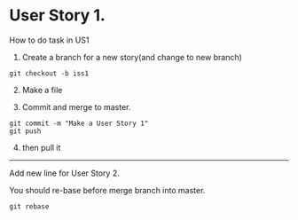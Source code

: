 User Story 1.
======
How to do task in US1

1. Create a branch for a new story(and change to new branch)
```git
git checkout -b iss1
```

2. Make a file

3. Commit and merge to master.
```git
git commit -m "Make a User Story 1"
git push
```
4. then pull it

***
Add new line for User Story 2.

You should re-base before merge branch into master. 
```git
git rebase
```